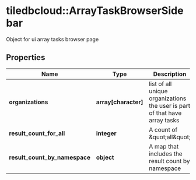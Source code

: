 # tiledbcloud::ArrayTaskBrowserSidebar

Object for ui array tasks browser page
## Properties
Name | Type | Description | Notes
------------ | ------------- | ------------- | -------------
**organizations** | **array[character]** | list of all unique organizations the user is part of that have array tasks | [optional] 
**result_count_for_all** | **integer** | A count of \&quot;all\&quot; | [optional] 
**result_count_by_namespace** | **object** | A map that includes the result count by namespace | [optional] 


